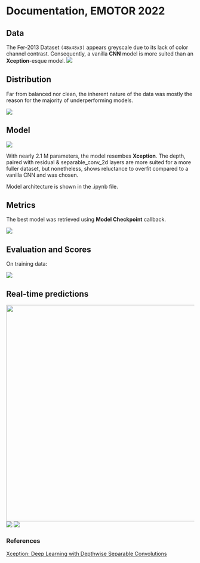 # Documentation, EMOTOR 2022

## Data

The Fer-2013 Dataset ```(48x48x3)``` appears greyscale due to its lack of color channel contrast.
Consequently, a vanilla __CNN__ model is more suited than an **Xception**-esque model.
<img src="images/samples.png" >

## Distribution

Far from balanced nor clean, the inherent nature of the data was mostly 
the reason for the majority of underperforming models.

<img src="images/distribution.png" >

## Model
<img src="images/params.png" >

With nearly 2.1 M parameters, the model resembes **Xception**.
The depth, paired with residual & separable_conv_2d layers are more suited for a more fuller dataset, but nonetheless, shows reluctance to overfit compared to a vanilla CNN and was chosen.

Model architecture is shown in the .ipynb file.

## Metrics
The best model was retrieved using __Model Checkpoint__ callback.

<img src="images/metrics.png" >


## Evaluation and Scores
On training data:

<img src="images/confmat.png" >


## Real-time predictions

<img src="images/rt1.PNG" width = 580>

<img src="images/rt2.PNG" >

<img src="images/rt3.PNG" >


### References
[Xception: Deep Learning with Depthwise Separable Convolutions](https://arxiv.org/abs/1610.02357 "arxiv")
